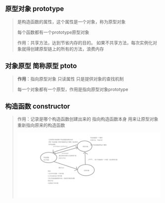 ## 原型对象 prototype

> 是构造函数的属性，这个属性是一个对象，称为原型对象
>
> 每个函数都有一个prototype原型对象
>
> 作用：共享方法，达到节省内存的目的。  如果不共享方法，每次实例化对象就得创建原型链上的所有的方法，浪费内存

## 对象原型 简称原型 ____ptoto____

> **作用**：指向原型对象  只读属性  只是提供对象的查找机制
>
> 每一个对象都有一个原型，作用是指向原型对象prototype



## 构造函数 constructor

> 作用：记录是哪个构造函数创建出来的   指向构造函数本身   用来让原型对象重新指向原来的构造函数
>
> ![原型对象原型与构造函数](原型对象原型与构造函数.png)

​	